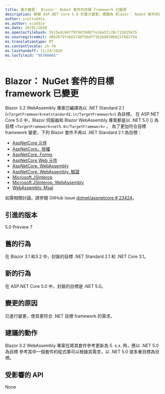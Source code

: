 ```yaml
---
title: 重大變更： Blazor： NuGet 套件的目標 framework 已變更
description: 瞭解 ASP.NET Core 5.0 的重大變更，標題為 Blazor： NuGet 套件的目標 framework 已變更
author: scottaddie
ms.author: scaddie
ms.date: 10/01/2020
ms.openlocfilehash: 5515edc66ff9786f0d8f7e24e5fc28c71502567b
ms.sourcegitcommit: d8020797a6657d0fbbdff362b80300815f682f94
ms.translationtype: MT
ms.contentlocale: zh-TW
ms.lasthandoff: 11/24/2020
ms.locfileid: "95760665"
---
```

# <a name="blazor-target-framework-of-nuget-packages-changed"></a>Blazor： NuGet 套件的目標 framework 已變更

Blazor 3.2 WebAssembly 專案已編譯為以 .NET Standard 2.1 (`<TargetFramework>netstandard2.1</TargetFramework>`) 為目標。 在 ASP.NET Core 5.0 中，Blazor 伺服器和 Blazor WebAssembly 專案都是以 .NET 5.0 () 為目標 `<TargetFramework>net5.0</TargetFramework>` 。 為了更加符合目標 framework 變更，下列 Blazor 套件不再以 .NET Standard 2.1 為目標：

* [AspNetCore 元件](https://www.nuget.org/packages/Microsoft.AspNetCore.Components)
* [AspNetCore。授權](https://www.nuget.org/packages/Microsoft.AspNetCore.Components.Authorization)
* [AspNetCore. Forms](https://www.nuget.org/packages/Microsoft.AspNetCore.Components.Forms)
* [AspNetCore Web 元件](https://www.nuget.org/packages/Microsoft.AspNetCore.Components.Web)
* [AspNetCore. WebAssembly](https://www.nuget.org/packages/Microsoft.AspNetCore.Components.WebAssembly)
* [AspNetCore. WebAssembly. 驗證](https://www.nuget.org/packages/Microsoft.AspNetCore.Components.WebAssembly.Authentication)
* [Microsoft.JSInterop](https://www.nuget.org/packages/Microsoft.JSInterop)
* [Microsoft.JSInterop. WebAssembly](https://www.nuget.org/packages/Microsoft.JSInterop.WebAssembly)
* [WebAssembly. Msal](https://www.nuget.org/packages/Microsoft.Authentication.WebAssembly.Msal)

如需相關討論，請參閱 GitHub issue [dotnet/aspnetcore # 23424](https://github.com/dotnet/aspnetcore/issues/23424)。

## <a name="version-introduced"></a>引進的版本

5.0 Preview 7

## <a name="old-behavior"></a>舊的行為

在 Blazor 3.1 和3.2 中，封裝的目標 .NET Standard 2.1 和 .NET Core 3.1。

## <a name="new-behavior"></a>新的行為

在 ASP.NET Core 5.0 中，封裝的目標是 .NET 5.0。

## <a name="reason-for-change"></a>變更的原因

已進行變更，使其更符合 .NET 目標 framework 的需求。

## <a name="recommended-action"></a>建議的動作

Blazor 3.2 WebAssembly 專案在將其套件參考更新為 5. x.x. 時，應以 .NET 5.0 為目標 參考其中一個套件的程式庫可以根據其需求，以 .NET 5.0 或多重目標為目標。

## <a name="affected-apis"></a>受影響的 API

None

<!--

### Category

ASP.NET Core

### Affected APIs

Not detectable via API analysis

-->
